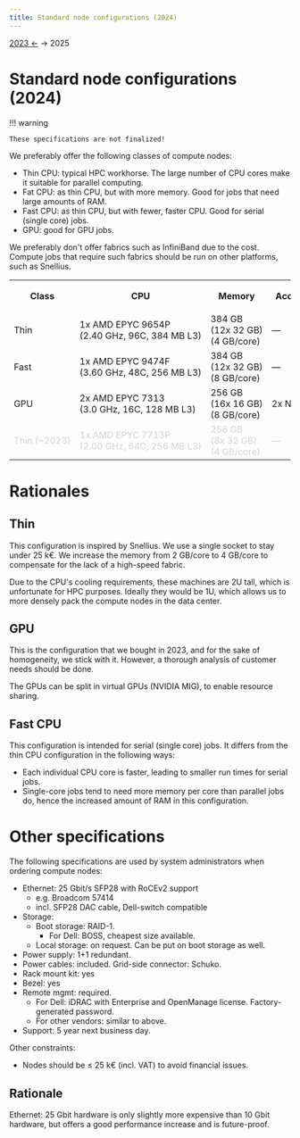 ```yaml
---
title: Standard node configurations (2024)
---
```


[2023 ←](2023.md) → 2025

# Standard node configurations (2024)

!!! warning

    These specifications are not finalized!

We preferably offer the following classes of compute nodes:

- Thin CPU: typical HPC workhorse.  The large number of CPU cores make it suitable for parallel computing.
- Fat CPU: as thin CPU, but with more memory.  Good for jobs that need large amounts of RAM.
- Fast CPU: as thin CPU, but with fewer, faster CPU.  Good for serial (single core) jobs.
- GPU: good for GPU jobs.

We preferably don't offer fabrics such as InfiniBand due to the cost.  Compute jobs that require such fabrics should be run on other platforms, such as Snellius.

<table style="white-space: nowrap;" markdown>
<tr markdown>
<th rowspan="2">Class</th>
<th rowspan="2">CPU</th>
<th rowspan="2">Memory</th>
<th rowspan="2">Accelerators</th>
<th rowspan="2">Price<br/>incl. VAT</th>
<th colspan="3" markdown>Performance[^1]</th>
<th colspan="3" markdown>Power usage[^2]</th>
</tr>
  <tr>
    <th>Raw [pp]</th>
    <th>/core [pp]</th>
    <th>/Euro [pp/€]</th>
    <th>Raw [W]</th>
    <th>/perf. [μW/pp]</th>
    <th>/year [kWh]</th>
  </tr>
  <tr>
    <td>Thin</td>
    <td>1x AMD EPYC 9654P<br/>(2.40 GHz, 96C, 384 MB L3)</td>
    <td>384 GB<br/>(12x 32 GB)<br>(4 GB/core)</td>
    <td>&mdash;</td>
    <td>€20,400</td>
    <td>118,641</td>
    <td>1236</td>
    <td>5.82</td>
    <td>475.2</td>
    <td>4005</td>
    <td>4163</td>
  </tr>
  <tr>
    <td markdown="1">Fast</td>
    <td>1x AMD EPYC 9474F<br/>(3.60 GHz, 48C, 256 MB L3)</td>
    <td>384 GB<br/>(12x 32 GB)<br>(8 GB/core)</td>
    <td>&mdash;</td>
    <td>€18,000</td>
    <td>104,894</td>
    <td>2185</td>
    <td>5.83</td>
    <td>475.2</td>
    <td>4530</td>
    <td>4163</td>
  </tr>
  <tr>
    <td>GPU</td>
    <td>2x AMD EPYC 7313<br/>(3.0 GHz, 16C, 128 MB L3)</td>
    <td>256 GB<br/>(16x 16 GB)<br>(8 GB/core)</td>
    <td>2x NVIDIA A30</td>
    <td>€23,100</td>
    <td></td>
    <td></td>
    <td></td>
    <td>581.0</td>
    <td></td>
    <td></td>
  </tr>
  <tr style="color: lightgray;">
    <td>Thin (~2023)</td>
    <td>1x AMD EPYC 7713P<br/>(2.00 GHz, 64C, 256 MB L3)</td>
    <td>256 GB<br/>(8x 32 GB)<br>(4 GB/core)</td>
    <td>&mdash;</td>
    <td>€11,700<br/>(2023 quoted price)</td>
    <td>80,373</td>
    <td>1255</td>
    <td>6.87</td>
    <td>321.0</td>
    <td>3994</td>
    <td>2812</td>
  </tr>
</table>

[^1]: Total for all CPUs in the system.  Per-CPU value is obtained from the PassMark database.  The unit "pp" stands for "performance point".
[^2]: Power usage is estimated as: CPU TDP + GPU TDP + RAM power.  RAM power is: 0.3 W/GB RAM for DDR5; 0.375 W/GB for DDR4.

# Rationales

## Thin

This configuration is inspired by Snellius.  We use a single socket to stay
under 25 k€.  We increase the memory from 2 GB/core to 4 GB/core to compensate
for the lack of a high-speed fabric.

Due to the CPU's cooling requirements, these machines are 2U tall, which is
unfortunate for HPC purposes.  Ideally they would be 1U, which allows us to
more densely pack the compute nodes in the data center.

## GPU

This is the configuration that we bought in 2023, and for the sake of
homogeneity, we stick with it.  However, a thorough analysis of customer needs
should be done.

The GPUs can be split in virtual GPUs (NVIDIA MIG), to enable resource sharing.

## Fast CPU

This configuration is intended for serial (single core) jobs.  It differs from the thin CPU configuration in the following ways:

- Each individual CPU core is faster, leading to smaller run times for serial
  jobs.
- Single-core jobs tend to need more memory per core than parallel jobs do,
  hence the increased amount of RAM in this configuration.

# Other specifications

The following specifications are used by system administrators when ordering compute nodes:

- Ethernet: 25 Gbit/s SFP28 with RoCEv2 support
    - e.g. Broadcom 57414
    - incl. SFP28 DAC cable, Dell-switch compatible
- Storage:
    - Boot storage: RAID-1.
        - For Dell: BOSS, cheapest size available.
    - Local storage: on request.  Can be put on boot storage as well.
- Power supply: 1+1 redundant.
- Power cables: included.  Grid-side connector: Schuko.
- Rack mount kit: yes
- Bezel: yes
- Remote mgmt: required.
    - For Dell: iDRAC with Enterprise and OpenManage license.  Factory-generated password.
    - For other vendors: similar to above.
- Support: 5 year next business day.

Other constraints:

- Nodes should be ≤ 25 k€ (incl. VAT) to avoid financial issues.

## Rationale

Ethernet: 25 Gbit hardware is only slightly more expensive than 10 Gbit
hardware, but offers a good performance increase and is future-proof.


